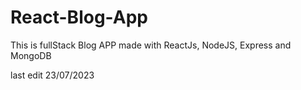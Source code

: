 # React-Blog-App

This is fullStack Blog APP made with ReactJs, NodeJS, Express and MongoDB

last edit 23/07/2023

